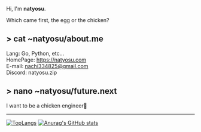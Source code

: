 Hi, I'm **natyosu**.

Which came first, the egg or the chicken?

## > cat ~natyosu/about.me
Lang: Go, Python, etc...<br>
HomePage: https://natyosu.com<br>
E-mail: nachi334825@gmail.com<br>
Discord: natyosu.zip<br>


## > nano ~natyosu/future.next
I want to be a chicken engineer🐓


---

[![TopLangs](https://github-readme-stats.vercel.app/api/top-langs/?username=natyosu3)](https://github.com/anuraghazra/github-readme-stats)
[![Anurag's GitHub stats](https://github-readme-stats.vercel.app/api?username=natyosu3)](https://github.com/anuraghazra/github-readme-stats)

